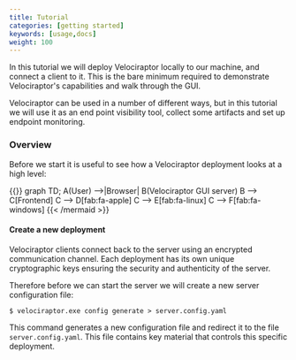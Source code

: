 ```yaml
---
title: Tutorial
categories: [getting started]
keywords: [usage,docs]
weight: 100
---
```


In this tutorial we will deploy Velociraptor locally to our machine,
and connect a client to it. This is the bare minimum required to
demonstrate Velociraptor's capabilities and walk through the GUI.

Velociraptor can be used in a number of different ways, but in this
tutorial we will use it as an end point visibility tool, collect some
artifacts and set up endpoint monitoring.

### Overview

Before we start it is useful to see how a Velociraptor deployment
looks at a high level:

{{<mermaid align="center">}}
  graph TD;
   A(User) -->|Browser| B(Velociraptor GUI server)
   B --> C[Frontend]
   C --> D[fab:fa-apple]
   C --> E[fab:fa-linux]
   C --> F[fab:fa-windows]
{{< /mermaid >}}


#### Create a new deployment

Velociraptor clients connect back to the server using an encrypted
communication channel. Each deployment has its own unique
cryptographic keys ensuring the security and authenticity of the
server.

Therefore before we can start the server we will create a new server
configuration file:

```
$ velociraptor.exe config generate > server.config.yaml
```

This command generates a new configuration file and redirect it to the
file `server.config.yaml`. This file contains key material that
controls this specific deployment.
